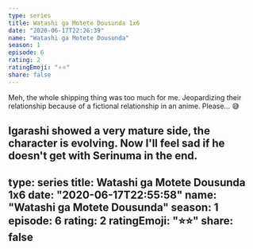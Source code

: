 ```yaml
--- 
type: series 
title: Watashi ga Motete Dousunda 1x6 
date: "2020-06-17T22:26:39" 
name: "Watashi ga Motete Dousunda" 
season: 1 
episode: 6 
rating: 2 
ratingEmoji: "⭐️⭐️" 
share: false 
---
```


Meh, the whole shipping thing was too much for me. Jeopardizing their relationship because of a fictional relationship in an anime. Please... 😅

Igarashi showed a very mature side, the character is evolving. Now I'll feel sad if he doesn't get with Serinuma in the end.
--- 
type: series 
title: Watashi ga Motete Dousunda 1x6 
date: "2020-06-17T22:55:58" 
name: "Watashi ga Motete Dousunda" 
season: 1 
episode: 6 
rating: 2 
ratingEmoji: "⭐️⭐️" 
share: false 
---
